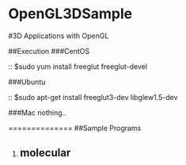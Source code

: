 OpenGL3DSample
==============

#3D Applications with OpenGL

##Execution
###CentOS

::
	$sudo yum install freeglut freeglut-devel

###Ubuntu

::
	$sudo apt-get install freeglut3-dev libglew1.5-dev

###Mac
nothing..


==============
##Sample Programs

1. molecular
	- 



